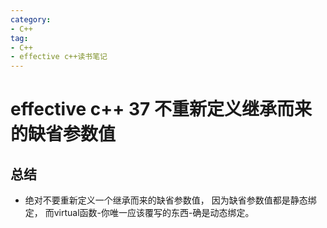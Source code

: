 ```yaml
---
category: 
- C++
tag:
- C++
- effective c++读书笔记
---
```


# effective c++ 37 不重新定义继承而来的缺省参数值

## 总结

- 绝对不要重新定义一个继承而来的缺省参数值， 因为缺省参数值都是静态绑定， 而virtual函数-你唯一应该覆写的东西-确是动态绑定。

